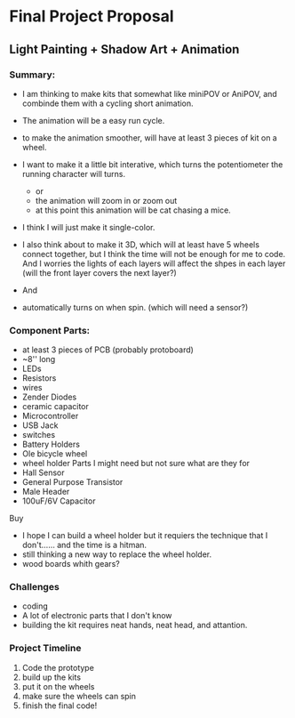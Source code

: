 # Final Project Proposal

## Light Painting + Shadow Art + Animation

### Summary:

- I am thinking to make kits that somewhat like miniPOV or AniPOV, and combinde them with a cycling short animation.
- The animation will be a easy run cycle.
 - to make the animation smoother, will have at least 3 pieces of kit on a wheel.
- I want to make it a little bit interative, which turns the potentiometer the running character will turns.
  - or
  - the animation will zoom in or zoom out
   - at this point this animation will be cat chasing a mice.
- I think I will just make it single-color.

- I also think about to make it 3D, which will at least have 5 wheels connect together, but I think the time will not be enough for me to code.  And I worries the lights of each layers will affect the shpes in each layer (will the front layer covers the next layer?)
- And
- automatically turns on when spin. (which will need a sensor?)

### Component Parts:

- at least 3 pieces of PCB (probably protoboard)
 - ~8'' long
- LEDs
- Resistors
- wires
- Zender Diodes
- ceramic capacitor
- Microcontroller
- USB Jack
- switches
- Battery Holders
- Ole bicycle wheel
- wheel holder
Parts I might need but not sure what are they for
- Hall Sensor
- General Purpose Transistor
- Male Header
- 100uF/6V Capacitor

Buy
* I hope I can build a wheel holder but it requiers the technique that I don't…… and the time is a hitman.
 * still thinking a new way to replace the wheel holder.
  * wood boards whith gears?

### Challenges
- coding
- A lot of electronic parts that I don't know
- building the kit requires neat hands, neat head, and attantion.

### Project Timeline
1. Code the prototype
2. build up the kits
3. put it on the wheels
4. make sure the wheels can spin
5. finish the final code!
